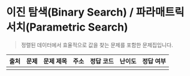 # 이진 탐색(Binary Search) / 파라매트릭 서치(Parametric Search)

> 정렬된 데이터에서 효율적으로 값을 찾는 문제를 포함한 문제집입니다.

| 출처 | 문제 | 문제 제목 | 주소 | 정답 코드 | 난이도 | 정답 여부 |
| ---- | ---- | --------- | ---- | --------- | ------ | --------- |
|      |      |           |      |           |        |           |

